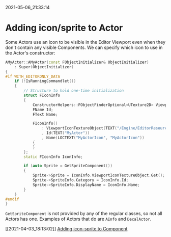 2021-05-06_21:33:14

# Adding icon/sprite to Actor

Some Actors use an icon to be visible in the Editor Viewport even when they don't contain any visible Components.
We can specify which icon to use in the Actor's constructor:

```cpp
AMyActor::AMyActor(const FObjectInitializer& ObjectInitializer)
    : Super(ObjectInitializer)
{
#if WITH_EDITORONLY_DATA
    if (!IsRunningCommandlet())
    {
        // Structure to hold one-time initialization
        struct FIconInfo
        {
            ConstructorHelpers::FObjectFinderOptional<UTexture2D> ViewportIconTextureObject;
            FName Id;
            FText Name;

            FIconInfo()
                : ViewportIconTextureObject(TEXT("/Engine/EditorResources/S_Note"))
                , Id(TEXT("MyActor"))
                , Name(LOCTEXT("MyActorIcon", "MyActorIcon"))
            {
            }
        };
        static FIconInfo IconInfo;

        if (auto Sprite = GetSpriteComponent())
        {
            Sprite->Sprite = IconInfo.ViewportIconTextureObject.Get();
            Sprite->SpriteInfo.Category = IconInfo.Id;
            Sprite->SpriteInfo.DisplayName = IconInfo.Name;
        }
    }
#endif
}
```

`GetSpriteComponent` is not provided by any of the regular classes, so not all Actors has one.
Examples of Actors that do are `AInfo` and `DecalActor`.


[[2021-04-03_18:13:02]] [Adding icon-sprite to Component](./Adding%20icon-sprite%20to%20Component.md)  
